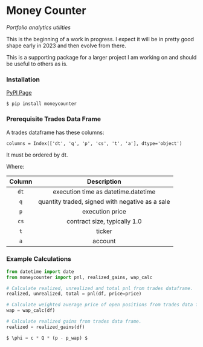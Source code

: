 # Money Counter
*Portfolio analytics utilities*



This is the beginning of a work in progress.
I expect it will be in pretty good shape early in
2023 and then evolve from there.

This is a supporting package for a larger project I am working on and should be useful to others as is.

### Installation

[PyPI Page](https://pypi.org/search/?q=moneycounter)

```shell
$ pip install moneycounter 
```

### Prerequisite Trades Data Frame

A trades dataframe has these columns:

`columns = Index(['dt', 'q', 'p', 'cs', 't', 'a'], dtype='object')`

It must be ordered by dt.

Where:

| Column |                   Description                   |
|:------:|:-----------------------------------------------:|
|  `dt`  |       execution time as datetime.datetime       |
|  `q`   | quantity traded, signed with negative as a sale |
| `p`    |                 execution price                 |
|  `cs`  |          contract size, typically 1.0           |
|  `t`   |                     ticker                      |
|  `a`   |                     account                     |


### Example Calculations

```python
from datetime import date
from moneycounter import pnl, realized_gains, wap_calc

# Calculate realized, unrealized and total pnl from trades dataframe.
realized, unrealized, total = pnl(df, price=price)

# Calculate weighted average price of open positions from trades data frame.
wap = wap_calc(df)

# Calculate realized gains from trades data frame.
realized = realized_gains(df)

$ \phi = c * Q * (p - p_wap) $

```